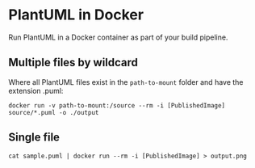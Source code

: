 # PlantUML in Docker

Run PlantUML in a Docker container as part of your build pipeline.

## Multiple files by wildcard

Where all PlantUML files exist in the `path-to-mount` folder and have the extension .puml:

```
docker run -v path-to-mount:/source --rm -i [PublishedImage]  source/*.puml -o ./output
```

## Single file

```
cat sample.puml | docker run --rm -i [PublishedImage] > output.png
```
